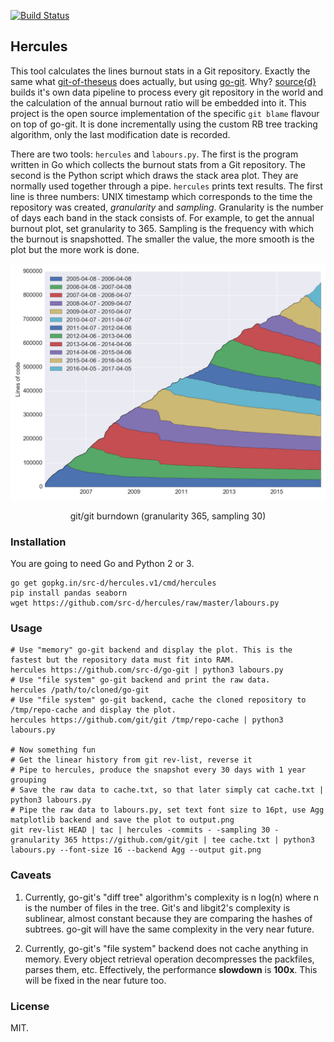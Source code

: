 [![Build Status](https://travis-ci.org/src-d/hercules.svg?branch=master)](https://travis-ci.org/src-d/hercules)

Hercules
--------

This tool calculates the lines burnout stats in a Git repository.
Exactly the same what [git-of-theseus](https://github.com/erikbern/git-of-theseus)
does actually, but using [go-git](https://github.com/src-d/go-git).
Why? [source{d}](http://sourced.tech) builds it's own data pipeline to
process every git repository in the world and the calculation of the
annual burnout ratio will be embedded into it. This project is the
open source implementation of the specific `git blame` flavour on top
of go-git. It is done incrementally using the custom RB tree tracking
algorithm, only the last modification date is recorded.

There are two tools: `hercules` and `labours.py`. The first is the program
written in Go which collects the burnout stats from a Git repository.
The second is the Python script which draws the stack area plot. They
are normally used together through a pipe. `hercules` prints
text results. The first line is three numbers: UNIX timestamp which
corresponds to the time the repository was created, *granularity* and *sampling*.
Granularity is the number of days each band in the stack consists of. For example,
to get the annual burnout plot, set granularity to 365. Sampling is the
frequency with which the burnout is snapshotted. The smaller the value,
the more smooth is the plot but the more work is done.

![git/git image](git-git.png)
<p align="center">git/git burndown (granularity 365, sampling 30)</p>

### Installation
You are going to need Go and Python 2 or 3.
```
go get gopkg.in/src-d/hercules.v1/cmd/hercules
pip install pandas seaborn
wget https://github.com/src-d/hercules/raw/master/labours.py
```

### Usage
```
# Use "memory" go-git backend and display the plot. This is the fastest but the repository data must fit into RAM.
hercules https://github.com/src-d/go-git | python3 labours.py
# Use "file system" go-git backend and print the raw data.
hercules /path/to/cloned/go-git
# Use "file system" go-git backend, cache the cloned repository to /tmp/repo-cache and display the plot.
hercules https://github.com/git/git /tmp/repo-cache | python3 labours.py

# Now something fun
# Get the linear history from git rev-list, reverse it
# Pipe to hercules, produce the snapshot every 30 days with 1 year grouping
# Save the raw data to cache.txt, so that later simply cat cache.txt | python3 labours.py
# Pipe the raw data to labours.py, set text font size to 16pt, use Agg matplotlib backend and save the plot to output.png
git rev-list HEAD | tac | hercules -commits - -sampling 30 -granularity 365 https://github.com/git/git | tee cache.txt | python3 labours.py --font-size 16 --backend Agg --output git.png
```

### Caveats
1. Currently, go-git's "diff tree" algorithm's complexity is n log(n) where
n is the number of files in the tree. Git's and libgit2's complexity
is sublinear, almost constant because they are comparing the hashes of subtrees. go-git
will have the same complexity in the very near future.

2. Currently, go-git's "file system" backend does not cache anything in memory.
Every object retrieval operation decompresses the packfiles, parses them, etc.
Effectively, the performance **slowdown** is **100x**. This will be fixed
in the near future too.

### License
MIT.
